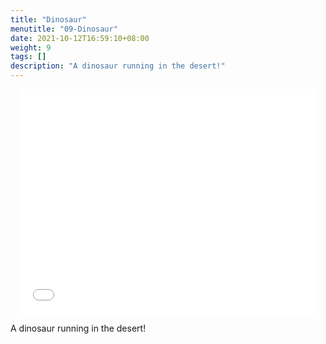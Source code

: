 ```yaml
---
title: "Dinosaur"
menutitle: "09-Dinosaur"
date: 2021-10-12T16:59:10+08:00
weight: 9
tags: []
description: "A dinosaur running in the desert!"
---
```


<center style="width:100%; height:360px">
<iframe src="../dinosaur.html" style="width: 480px;height:360px; border:0" allow="autoplay"></iframe>
</center>

A dinosaur running in the desert!
